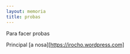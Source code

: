 ```yaml
---
layout: memoria
title: probas
---
```


Para facer probas


Principal [a nosa][https://irocho.wordpress.com]
